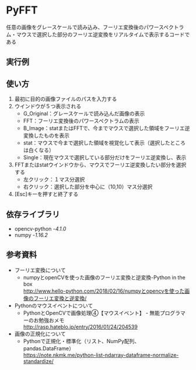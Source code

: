 # PyFFT
任意の画像をグレースケールで読み込み、フーリエ変換後のパワースペクトラム・マウスで選択した部分のフーリエ逆変換をリアルタイムで表示するコードである

## 実行例

## 使い方
1. 最初に目的の画像ファイルのパスを入力する
2. ウインドウが５つ表示される
    - G_Original：グレースケールで読み込んだ画像の表示
    - FFT：フーリエ変換後のパワースペクトラムの表示
    - B_Image：statまたはFFTで、今までマウスで選択した領域をフーリエ逆変換したものを表示
    - stat：マウスで今まで選択した領域を視覚化して表示（選択したところは白くなる）
    - Single：現在マウスで選択している部分だけをフーリエ逆変換し、表示
3. FFTまたはstatウインドウから、マウスでフーリエ逆変換したい部分を選択する
    - 左クリック：１マス分選択
    - 右クリック：選択した部分を中心に（10,10）マス分選択
4. [Esc]キーを押すと終了する

## 依存ライブラリ
- opencv-python -_4.1.0_
- numpy -_1.16.2_

## 参考資料
- フーリエ変換について
    - numpyとopenCVを使った画像のフーリエ変換と逆変換-Python in the box  
    http://www.hello-python.com/2018/02/16/numpyとopencvを使った画像のフーリエ変換と逆変換/
- Pythonのマウスイベントについて
    - PythonとOpenCVで画像処理④【マウスイベント】 - 無能プログラマーのお勉強おメモ  
    http://rasp.hateblo.jp/entry/2016/01/24/204539
- 画像の正規化について
    - Pythonで正規化・標準化（リスト、NumPy配列、pandas.DataFrame）  
    https://note.nkmk.me/python-list-ndarray-dataframe-normalize-standardize/
